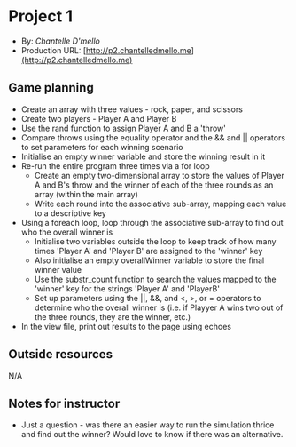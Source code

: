 # Project 1
+ By: *Chantelle D'mello*
+ Production URL: [http://p2.chantelledmello.me](http://p2.chantelledmello.me)

## Game planning
* Create an array with three values - rock, paper, and scissors
* Create two players - Player A and Player B
* Use the rand function to assign Player A and B a 'throw'
* Compare throws using the equality operator and the && and || operators to set parameters for each winning scenario
* Initialise an empty winner variable and store the winning result in it
* Re-run the entire program three times via a for loop
    * Create an empty two-dimensional array to store the values of Player A and B's throw and the winner of each of the three rounds as an array (within the main array)
    * Write each round into the associative sub-array, mapping each value to a descriptive key
* Using a foreach loop, loop through the associative sub-array to find out who the overall winner is
    * Initialise two variables outside the loop to keep track of how many times 'Player A' and 'Player B' are assigned to the 'winner' key
    * Also initialise an empty overallWinner variable to store the final winner value
    * Use the substr_count function to search the values mapped to the 'winner' key for the strings 'Player A' and 'PlayerB'
    * Set up parameters using the ||, &&, and <, >, or = operators to determine who the overall winner is (i.e. if Playyer A wins two out of the three rounds, they are the winner, etc.)
* In the view file, print out results to the page using echoes

## Outside resources
N/A

## Notes for instructor
* Just a question - was there an easier way to run the simulation thrice and find out the winner? Would love to know if there was an alternative. 
